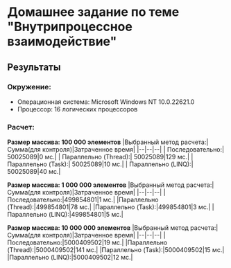 # Домашнее задание по теме "Внутрипроцессное взаимодействие"

## Результаты

### Окружение:
 - Операционная система: Microsoft Windows NT 10.0.22621.0
 - Процессор: 16 логических процессоров

### Расчет:
**Размер массива: 100 000 элементов**
  |Выбранный метод расчета:|Сумма(для контроля)|Затраченное время|
  |--|--|--|
  | Последовательно:| 50025089|0 мс.|
  | Параллельно (Thread):| 50025089|129 мс.|
  | Параллельно (Task):| 50025089|10 мс.|
  | Параллельно (LINQ):| 50025089|40 мс.|

**Размер массива: 1 000 000 элементов**
|Выбранный метод расчета:|Сумма(для контроля)|Затраченное время|
  |--|--|--|
  |Последовательно:|499854801|1 мс.|
  |Параллельно (Thread):|499854801|78 мс.|
  |Параллельно (Task):|499854801|3 мс.|
  |Параллельно (LINQ):|499854801|5 мс.|
 
**Размер массива: 10 000 000 элементов**
|Выбранный метод расчета:|Сумма(для контроля)|Затраченное время|
  |--|--|--|
  |Последовательно:|5000409502|19 мс.|
  |Параллельно (Thread):|5000409502|141 мс.|
  |Параллельно (Task):|5000409502|15 мс.|
  |Параллельно (LINQ):|5000409502|12 мс.|
